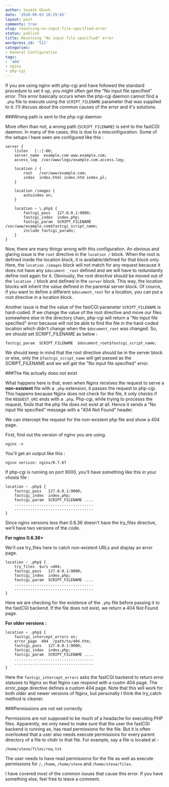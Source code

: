 ```yaml
---
author: Soumik Ghosh
date: '2010-09-03 10:29:45'
layout: post
comments: true
slug: resolving-no-input-file-specified-error
status: publish
title: Resolving "No input file specified" error
wordpress_id: '511'
categories:
- General Configuration
tags:
- '404'
- nginx
- php-cgi
---
```


If you are using nginx with php-cgi and have followed the standard procedure to set it up, you might often get the "No input file specified" error. This error basically occurs when the php-cgi daemon cannot find a `.php` file to execute using the `SCRIPT_FILENAME` parameter that was supplied to it. I'll discuss about the common causes of the error and it's solutions.

###Wrong path is sent to the php-cgi daemon

More often than not, a wrong path (`SCRIPT_FILENAME`) is sent to the fastCGI daemon. In many of the cases, this is due to a misconfiguration. Some of the setups I have seen are configured like this :

	server {
		listen   [::]:80;
		server_name  example.com www.example.com;
		access_log  /var/www/logs/example.com.access.log;  

		location / {
			root   /var/www/example.com;
			index  index.html index.htm index.pl;
		}
		
		location /images {
			autoindex on;
		}

		location ~ \.php$ {
			fastcgi_pass   127.0.0.1:9000;
			fastcgi_index  index.php;
			fastcgi_param  SCRIPT_FILENAME  /var/www/example.com$fastcgi_script_name;
			include fastcgi_params;
		}
	}

Now, there are many things wrong with this configuration. An obvious and glaring issue is the `root` directive in the `location /` block. When the root is defined inside the location block, it is available/defined for that block only. Here, the `location /images` block will not match for any request because it does not have any `$document _root` defined and we will have to redundantly define root again for it. Obviously, the root directive should be moved out of the `location /` block and defined in the `server` block. This way, the location blocks will inherit the value defined in the parental server block. Of cource, if you want to define a different `$document_root` for a location, you can put a root directive in a location block.

Another issue is that the value of the fastCGI parameter `SCRIPT_FILENAME` is hard-coded. If we change the value of the root directive and move our files somewhere else in the directory chain, php-cgi will return a "No input file specified" error because will not be able to find the file in the hard-coded location which didn't change when the `$document_root` was changed. So, we should set SCRIPT_FILENAME as below :

	fastcgi_param  SCRIPT_FILENAME  $document_root$fastcgi_script_name;

We should keep in mind that the root directive should be in the server block or else, only the `$fastcgi_script_name` will get passed as the SCRIPT_FILENAME and we will get the "No input file specified" error.

###The file actually does not exist

What happens here is that, even when Nginx receives the request to serve a **non-existent** file with a `.php` extension, it passes the request to php-cgi. This happens because Nginx does not check for the file, it only checks if the `REQUEST_URI` ends with a `.php`. Php-cgi, while trying to processs the request, finds that the php file does not exist at all. Hence it sends a "No input file specified" message with a "404 Not Found" header.

We can intercept the request for the non-existent php file and show a 404 page.

First, find out the version of nginx you are using.

	nginx -v

You'll get an output like this :

	nginx version: nginx/0.7.67

If php-cgi is running on port 9000, you'll have something like this in your
vhosts file :

	location ~ .php$ {
		fastcgi_pass   127.0.0.1:9000;
		fastcgi_index  index.php;
		fastcgi_param  SCRIPT_FILENAME ....
		...................................
		...................................
	}

Since nginx versions less than 0.6.36 doesn't have the try_files directive,
we'll have two versions of the code.

**For nginx 0.6.36+**

We'll use try_files here to catch non-existent URLs and display an error page. 
 
	location ~ .php$ {
		try_files  $uri =404;
		fastcgi_pass   127.0.0.1:9000;
		fastcgi_index  index.php;
		fastcgi_param  SCRIPT_FILENAME ....
		...................................
		...................................
	}

Here we are checking for the existence of the `.php` file before passing it to the fastCGI backend. If the file does not exist, we return a 404 Not Found page.

**For older versions :**  

	location ~ .php$ {
		fastcgi_intercept_errors on;
		error_page  404  /path/to/404.htm;
		fastcgi_pass   127.0.0.1:9000;
		fastcgi_index  index.php;
		fastcgi_param  SCRIPT_FILENAME ....
		...................................
		...................................
	}

Here the `fastcgi_intercept_errors` asks the fastCGI backend to return error statuses to Nginx so that Nginx can respond with a custm 404 page. The error_page directive defines a custom 404 page. Note that this will work for both older and newer versions of Nginx, but personally I think the try_catch method is cleaner.

###Permissions are not set correctly

Permissions are not supposed to be much of a headache for executing PHP files. Apparently, we only need to make sure that the user the fastCGI backend is running as, has read permissions for the file. But it is often overlooked that a user also needs execute permissions for every parent directory of a file to chdir to that file. For example, say a file is located at -

	/home/steve/files/req.txt

The user needs to have read permissions for the file as well as execute permissions for `/`, `/home`, `/home/steve` and `/home/steve/files`.

I have covered most of the common issues that cause this error. If you have something else, feel free to leave a comment.
